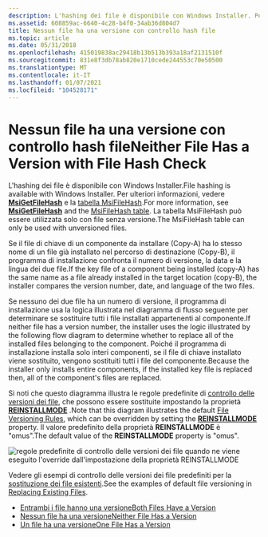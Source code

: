 ```yaml
---
description: L'hashing dei file è disponibile con Windows Installer. Per ulteriori informazioni, vedere MsiGetFileHash e la tabella MsiFileHash. La tabella MsiFileHash può essere utilizzata solo con file senza versione.
ms.assetid: 608859ac-6640-4c28-b4f0-34ab36d804d7
title: Nessun file ha una versione con controllo hash file
ms.topic: article
ms.date: 05/31/2018
ms.openlocfilehash: 415019838ac29418b13b513b393a18af2131510f
ms.sourcegitcommit: 831e8f3db78ab820e1710cede244553c70e50500
ms.translationtype: MT
ms.contentlocale: it-IT
ms.lasthandoff: 01/07/2021
ms.locfileid: "104528171"
---
```

# <a name="neither-file-has-a-version-with-file-hash-check"></a><span data-ttu-id="ecaf5-105">Nessun file ha una versione con controllo hash file</span><span class="sxs-lookup"><span data-stu-id="ecaf5-105">Neither File Has a Version with File Hash Check</span></span>

<span data-ttu-id="ecaf5-106">L'hashing dei file è disponibile con Windows Installer.</span><span class="sxs-lookup"><span data-stu-id="ecaf5-106">File hashing is available with Windows Installer.</span></span> <span data-ttu-id="ecaf5-107">Per ulteriori informazioni, vedere [**MsiGetFileHash**](/windows/desktop/api/Msi/nf-msi-msigetfilehasha) e la [tabella MsiFileHash](msifilehash-table.md).</span><span class="sxs-lookup"><span data-stu-id="ecaf5-107">For more information, see [**MsiGetFileHash**](/windows/desktop/api/Msi/nf-msi-msigetfilehasha) and the [MsiFileHash table](msifilehash-table.md).</span></span> <span data-ttu-id="ecaf5-108">La tabella MsiFileHash può essere utilizzata solo con file senza versione.</span><span class="sxs-lookup"><span data-stu-id="ecaf5-108">The MsiFileHash table can only be used with unversioned files.</span></span>

<span data-ttu-id="ecaf5-109">Se il file di chiave di un componente da installare (Copy-A) ha lo stesso nome di un file già installato nel percorso di destinazione (Copy-B), il programma di installazione confronta il numero di versione, la data e la lingua dei due file.</span><span class="sxs-lookup"><span data-stu-id="ecaf5-109">If the key file of a component being installed (copy-A) has the same name as a file already installed in the target location (copy-B), the installer compares the version number, date, and language of the two files.</span></span>

<span data-ttu-id="ecaf5-110">Se nessuno dei due file ha un numero di versione, il programma di installazione usa la logica illustrata nel diagramma di flusso seguente per determinare se sostituire tutti i file installati appartenenti al componente.</span><span class="sxs-lookup"><span data-stu-id="ecaf5-110">If neither file has a version number, the installer uses the logic illustrated by the following flow diagram to determine whether to replace all of the installed files belonging to the component.</span></span> <span data-ttu-id="ecaf5-111">Poiché il programma di installazione installa solo interi componenti, se il file di chiave installato viene sostituito, vengono sostituiti tutti i file del componente.</span><span class="sxs-lookup"><span data-stu-id="ecaf5-111">Because the installer only installs entire components, if the installed key file is replaced then, all of the component's files are replaced.</span></span>

<span data-ttu-id="ecaf5-112">Si noti che questo diagramma illustra le regole predefinite di [controllo delle versioni dei file](file-versioning-rules.md), che possono essere sostituite impostando la proprietà [**REINSTALLMODE**](reinstallmode.md) .</span><span class="sxs-lookup"><span data-stu-id="ecaf5-112">Note that this diagram illustrates the default [File Versioning Rules](file-versioning-rules.md), which can be overridden by setting the [**REINSTALLMODE**](reinstallmode.md) property.</span></span> <span data-ttu-id="ecaf5-113">Il valore predefinito della proprietà **REINSTALLMODE** è "omus".</span><span class="sxs-lookup"><span data-stu-id="ecaf5-113">The default value of the **REINSTALLMODE** property is "omus".</span></span>

![regole predefinite di controllo delle versioni dei file quando ne viene eseguito l'override dall'impostazione della proprietà REINSTALLMODE](images/waiflow2b.png)

<span data-ttu-id="ecaf5-115">Vedere gli esempi di controllo delle versioni dei file predefiniti per la [sostituzione dei file esistenti](replacing-existing-files.md).</span><span class="sxs-lookup"><span data-stu-id="ecaf5-115">See the examples of default file versioning in [Replacing Existing Files](replacing-existing-files.md).</span></span>

-   [<span data-ttu-id="ecaf5-116">Entrambi i file hanno una versione</span><span class="sxs-lookup"><span data-stu-id="ecaf5-116">Both Files Have a Version</span></span>](both-files-have-a-version.md)
-   [<span data-ttu-id="ecaf5-117">Nessun file ha una versione</span><span class="sxs-lookup"><span data-stu-id="ecaf5-117">Neither File Has a Version</span></span>](neither-file-has-a-version.md)
-   [<span data-ttu-id="ecaf5-118">Un file ha una versione</span><span class="sxs-lookup"><span data-stu-id="ecaf5-118">One File Has a Version</span></span>](one-file-has-a-version.md)

 

 



